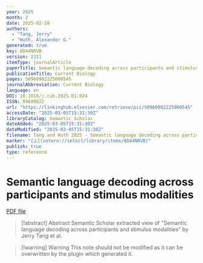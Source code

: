 ```yaml
---
year: 2025
month: 2
date: 2025-02-28
authors:
  - "Tang, Jerry"
  - "Huth, Alexander G."
generated: true
key: 8D44NRVB
version: 2311
itemType: journalArticle
paperTitle: Semantic language decoding across participants and stimulus modalities
publicationTitle: Current Biology
pages: S0960982225000545
journalAbbreviation: Current Biology
language: en
DOI: 10.1016/j.cub.2025.01.024
ISSN: 09609822
url: "https://linkinghub.elsevier.com/retrieve/pii/S0960982225000545"
accessDate: "2025-03-05T15:31:30Z"
libraryCatalog: Semantic Scholar
dateAdded: "2025-03-05T15:31:30Z"
dateModified: "2025-03-05T15:31:30Z"
filename: Tang and Huth 2025 - Semantic language decoding across participants and stimulus modalities.pdf
marker: "[🇿](zotero://select/library/items/8D44NRVB)"
publish: true
type: reference
---
```

# Semantic language decoding across participants and stimulus modalities

[PDF file](/Papers/PDFs/Tang%20and%20Huth%202025%20-%20Semantic%20language%20decoding%20across%20participants%20and%20stimulus%20modalities.pdf)

> [!abstract] Abstract
> Semantic Scholar extracted view of "Semantic language decoding across participants and stimulus modalities" by Jerry Tang et al.

>[!warning] Warning
> This note should not be modified as it can be overwritten by the plugin which generated it.

